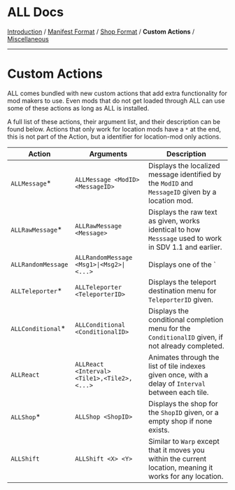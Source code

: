 ﻿ALL Docs
==============
[Introduction](Introduction.md) / [Manifest Format](Manifest.md) / [Shop Format](Shop.md) / **Custom Actions** / [Miscellaneous](Misc.md)

---------------------------------------------------------------------------------------------------------
Custom Actions
==============
ALL comes bundled with new custom actions that add extra functionality for mod makers to use.
Even mods that do not get loaded through ALL can use some of these actions as long as ALL is installed.

A full list of these actions, their argument list, and their description can be found below.
Actions that only work for location mods have a `*` at the end, this is not part of the Action, but a identifier for location-mod only actions.

| Action              | Arguments                                   | Description                                                                                                  |
|---------------------|---------------------------------------------|--------------------------------------------------------------------------------------------------------------|
| `ALLMessage`*       | `ALLMessage <ModID> <MessageID>`            | Displays the localized message identified by the `ModID` and `MessageID` given by a location mod.            |
| `ALLRawMessage`*    | `ALLRawMessage <Message>`                   | Displays the raw text as given, works identical to how `Messsage` used to work in SDV 1.1 and earlier.       |
| `ALLRandomMessage`  | `ALLRandomMessage <Msg1>\|<Msg2>\|<...>`    | Displays one of the `|` separated messages at random each time it is activated. *Localization not supported* |
| `ALLTeleporter`*    | `ALLTeleporter <TeleporterID>`              | Displays the teleport destination menu for `TeleporterID` given.                                             |
| `ALLConditional`*   | `ALLConditional <ConditionalID>`            | Displays the conditional completion menu for the `ConditionalID` given, if not already completed.            |
| `ALLReact`          | `ALLReact <Interval> <Tile1>,<Tile2>,<...>` | Animates through the list of tile indexes given once, with a delay of `Interval` between each tile.          |
| `ALLShop`*          | `ALLShop <ShopID>`                          | Displays the shop for the `ShopID` given, or a empty shop if none exists.                                    |
| `ALLShift`          | `ALLShift <X> <Y>`                          | Similar to `Warp` except that it moves you within the current location, meaning it works for any location.   |
